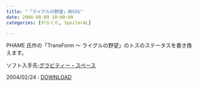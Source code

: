 ```yaml
---
title: "「ライグルの野望」用SSG"
date: 2008-08-09 10:00:00
categories: [がらくた, SpoilerAL]

---
```


PHAME 氏作の「TransForm ～ ライグルの野望」のトスのステータスを書き換えます。
	  
ソフト入手先:[グラビティー・スペース][1] 

 [1]: http://hp.vector.co.jp/authors/VA012182/

2004/02/24
: <a href="/files/rigle.lzh">DOWNLOAD</a>
